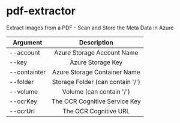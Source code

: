 
# pdf-extractor
Extract images from a PDF - Scan and Store the Meta Data in Azure

| Argument         | Description                       |
| -----------------|:---------------------------------:| 
| --account        | Azure Storage Account Name        | 
| --key            | Azure Storage Key                 | 
| --containter     | Azure Storage Container Name      | 
| --folder         | Storage Folder (can contain '/')  | 
| --volume         | Volume (can contain '/')          | 
| --ocrKey         | The OCR Cognitive Service Key     | 
| --ocrUrl         | The OCR Cognitive URL      | 



